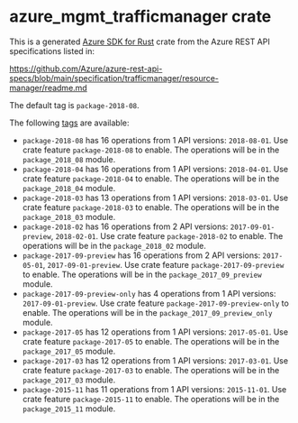 # azure_mgmt_trafficmanager crate

This is a generated [Azure SDK for Rust](https://github.com/Azure/azure-sdk-for-rust) crate from the Azure REST API specifications listed in:

https://github.com/Azure/azure-rest-api-specs/blob/main/specification/trafficmanager/resource-manager/readme.md

The default tag is `package-2018-08`.

The following [tags](https://github.com/Azure/azure-sdk-for-rust/blob/main/services/tags.md) are available:

- `package-2018-08` has 16 operations from 1 API versions: `2018-08-01`. Use crate feature `package-2018-08` to enable. The operations will be in the `package_2018_08` module.
- `package-2018-04` has 16 operations from 1 API versions: `2018-04-01`. Use crate feature `package-2018-04` to enable. The operations will be in the `package_2018_04` module.
- `package-2018-03` has 13 operations from 1 API versions: `2018-03-01`. Use crate feature `package-2018-03` to enable. The operations will be in the `package_2018_03` module.
- `package-2018-02` has 16 operations from 2 API versions: `2017-09-01-preview`, `2018-02-01`. Use crate feature `package-2018-02` to enable. The operations will be in the `package_2018_02` module.
- `package-2017-09-preview` has 16 operations from 2 API versions: `2017-05-01`, `2017-09-01-preview`. Use crate feature `package-2017-09-preview` to enable. The operations will be in the `package_2017_09_preview` module.
- `package-2017-09-preview-only` has 4 operations from 1 API versions: `2017-09-01-preview`. Use crate feature `package-2017-09-preview-only` to enable. The operations will be in the `package_2017_09_preview_only` module.
- `package-2017-05` has 12 operations from 1 API versions: `2017-05-01`. Use crate feature `package-2017-05` to enable. The operations will be in the `package_2017_05` module.
- `package-2017-03` has 12 operations from 1 API versions: `2017-03-01`. Use crate feature `package-2017-03` to enable. The operations will be in the `package_2017_03` module.
- `package-2015-11` has 11 operations from 1 API versions: `2015-11-01`. Use crate feature `package-2015-11` to enable. The operations will be in the `package_2015_11` module.